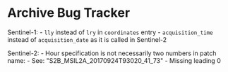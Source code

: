 # Archive Bug Tracker

Sentinel-1:
	- `lly` instead of `lry` in `coordinates` entry
	- `acquisition_time` instead of `acquisition_date` as it is called in Sentinel-2

Sentinel-2:
	- Hour specification is not necessarily two numbers in patch name:
		- See: "S2B_MSIL2A_20170924T93020_41_73"
		- Missing leading 0
